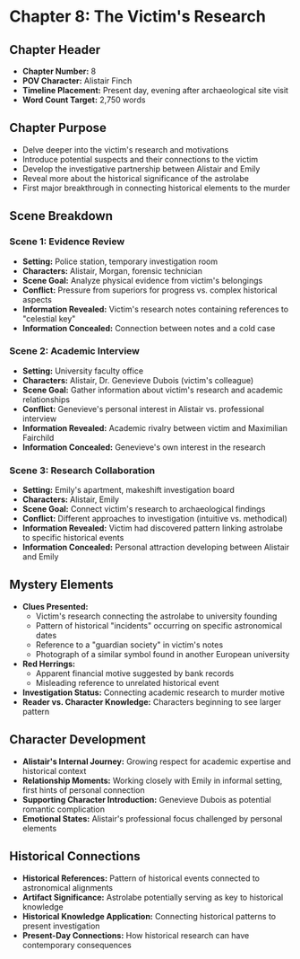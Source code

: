# Chapter 8: The Victim's Research

## Chapter Header
- **Chapter Number:** 8
- **POV Character:** Alistair Finch
- **Timeline Placement:** Present day, evening after archaeological site visit
- **Word Count Target:** 2,750 words

## Chapter Purpose
- Delve deeper into the victim's research and motivations
- Introduce potential suspects and their connections to the victim
- Develop the investigative partnership between Alistair and Emily
- Reveal more about the historical significance of the astrolabe
- First major breakthrough in connecting historical elements to the murder

## Scene Breakdown

### Scene 1: Evidence Review
- **Setting:** Police station, temporary investigation room
- **Characters:** Alistair, Morgan, forensic technician
- **Scene Goal:** Analyze physical evidence from victim's belongings
- **Conflict:** Pressure from superiors for progress vs. complex historical aspects
- **Information Revealed:** Victim's research notes containing references to "celestial key"
- **Information Concealed:** Connection between notes and a cold case

### Scene 2: Academic Interview
- **Setting:** University faculty office
- **Characters:** Alistair, Dr. Genevieve Dubois (victim's colleague)
- **Scene Goal:** Gather information about victim's research and academic relationships
- **Conflict:** Genevieve's personal interest in Alistair vs. professional interview
- **Information Revealed:** Academic rivalry between victim and Maximilian Fairchild
- **Information Concealed:** Genevieve's own interest in the research

### Scene 3: Research Collaboration
- **Setting:** Emily's apartment, makeshift investigation board
- **Characters:** Alistair, Emily
- **Scene Goal:** Connect victim's research to archaeological findings
- **Conflict:** Different approaches to investigation (intuitive vs. methodical)
- **Information Revealed:** Victim had discovered pattern linking astrolabe to specific historical events
- **Information Concealed:** Personal attraction developing between Alistair and Emily

## Mystery Elements
- **Clues Presented:**
  - Victim's research connecting the astrolabe to university founding
  - Pattern of historical "incidents" occurring on specific astronomical dates
  - Reference to a "guardian society" in victim's notes
  - Photograph of a similar symbol found in another European university
- **Red Herrings:**
  - Apparent financial motive suggested by bank records
  - Misleading reference to unrelated historical event
- **Investigation Status:** Connecting academic research to murder motive
- **Reader vs. Character Knowledge:** Characters beginning to see larger pattern

## Character Development
- **Alistair's Internal Journey:** Growing respect for academic expertise and historical context
- **Relationship Moments:** Working closely with Emily in informal setting, first hints of personal connection
- **Supporting Character Introduction:** Genevieve Dubois as potential romantic complication
- **Emotional States:** Alistair's professional focus challenged by personal elements

## Historical Connections
- **Historical References:** Pattern of historical events connected to astronomical alignments
- **Artifact Significance:** Astrolabe potentially serving as key to historical knowledge
- **Historical Knowledge Application:** Connecting historical patterns to present investigation
- **Present-Day Connections:** How historical research can have contemporary consequences
